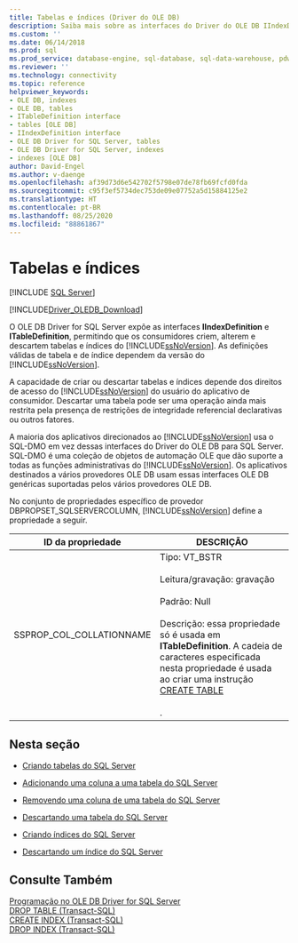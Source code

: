 ```yaml
---
title: Tabelas e índices (Driver do OLE DB)
description: Saiba mais sobre as interfaces do Driver do OLE DB IIndexDefinition e ITableDefinition, que permitem aos consumidores criar, alterar e descartar tabelas e índices do SQL Server.
ms.custom: ''
ms.date: 06/14/2018
ms.prod: sql
ms.prod_service: database-engine, sql-database, sql-data-warehouse, pdw
ms.reviewer: ''
ms.technology: connectivity
ms.topic: reference
helpviewer_keywords:
- OLE DB, indexes
- OLE DB, tables
- ITableDefinition interface
- tables [OLE DB]
- IIndexDefinition interface
- OLE DB Driver for SQL Server, tables
- OLE DB Driver for SQL Server, indexes
- indexes [OLE DB]
author: David-Engel
ms.author: v-daenge
ms.openlocfilehash: af39d73d6e542702f5798e07de78fb69fcfd0fda
ms.sourcegitcommit: c95f3ef5734dec753de09e07752a5d15884125e2
ms.translationtype: HT
ms.contentlocale: pt-BR
ms.lasthandoff: 08/25/2020
ms.locfileid: "88861867"
---
```

# <a name="tables-and-indexes"></a>Tabelas e índices
[!INCLUDE [SQL Server](../../../includes/applies-to-version/sql-asdb-asdbmi-asa-pdw.md)]

[!INCLUDE[Driver_OLEDB_Download](../../../includes/driver_oledb_download.md)]

  O OLE DB Driver for SQL Server expõe as interfaces **IIndexDefinition** e **ITableDefinition**, permitindo que os consumidores criem, alterem e descartem tabelas e índices do [!INCLUDE[ssNoVersion](../../../includes/ssnoversion-md.md)]. As definições válidas de tabela e de índice dependem da versão do [!INCLUDE[ssNoVersion](../../../includes/ssnoversion-md.md)].  
  
 A capacidade de criar ou descartar tabelas e índices depende dos direitos de acesso do [!INCLUDE[ssNoVersion](../../../includes/ssnoversion-md.md)] do usuário do aplicativo de consumidor. Descartar uma tabela pode ser uma operação ainda mais restrita pela presença de restrições de integridade referencial declarativas ou outros fatores.  
  
 A maioria dos aplicativos direcionados ao [!INCLUDE[ssNoVersion](../../../includes/ssnoversion-md.md)] usa o SQL-DMO em vez dessas interfaces do Driver do OLE DB para SQL Server. SQL-DMO é uma coleção de objetos de automação OLE que dão suporte a todas as funções administrativas do [!INCLUDE[ssNoVersion](../../../includes/ssnoversion-md.md)]. Os aplicativos destinados a vários provedores OLE DB usam essas interfaces OLE DB genéricas suportadas pelos vários provedores OLE DB.  
  
 No conjunto de propriedades específico de provedor DBPROPSET_SQLSERVERCOLUMN, [!INCLUDE[ssNoVersion](../../../includes/ssnoversion-md.md)] define a propriedade a seguir.  
  
|ID da propriedade|DESCRIÇÃO|  
|-----------------|-----------------|  
|SSPROP_COL_COLLATIONNAME|Tipo: VT_BSTR<br /><br /> Leitura/gravação: gravação<br /><br /> Padrão: Null<br /><br /> Descrição: essa propriedade só é usada em **ITableDefinition**. A cadeia de caracteres especificada nesta propriedade é usada ao criar uma instrução [CREATE TABLE](../../../t-sql/statements/create-table-transact-sql.md)<br /><br /> .|  
  
## <a name="in-this-section"></a>Nesta seção  
  
-   [Criando tabelas do SQL Server](../../oledb/ole-db-tables-indexes/creating-sql-server-tables.md)  
  
-   [Adicionando uma coluna a uma tabela do SQL Server](../../oledb/ole-db-tables-indexes/adding-a-column-to-a-sql-server-table.md)  
  
-   [Removendo uma coluna de uma tabela do SQL Server](../../oledb/ole-db-tables-indexes/removing-a-column-from-a-sql-server-table.md)  
  
-   [Descartando uma tabela do SQL Server](../../oledb/ole-db-tables-indexes/dropping-a-sql-server-table.md)  
  
-   [Criando índices do SQL Server](../../oledb/ole-db-tables-indexes/creating-sql-server-indexes.md)  
  
-   [Descartando um índice do SQL Server](../../oledb/ole-db-tables-indexes/dropping-a-sql-server-index.md)  
  
## <a name="see-also"></a>Consulte Também  
 [Programação no OLE DB Driver for SQL Server](../../oledb/ole-db/oledb-driver-for-sql-server-programming.md)   
 [DROP TABLE &#40;Transact-SQL&#41;](../../../t-sql/statements/drop-table-transact-sql.md)   
 [CREATE INDEX &#40;Transact-SQL&#41;](../../../t-sql/statements/create-index-transact-sql.md)   
 [DROP INDEX &#40;Transact-SQL&#41;](../../../t-sql/statements/drop-index-transact-sql.md)  
  
  
